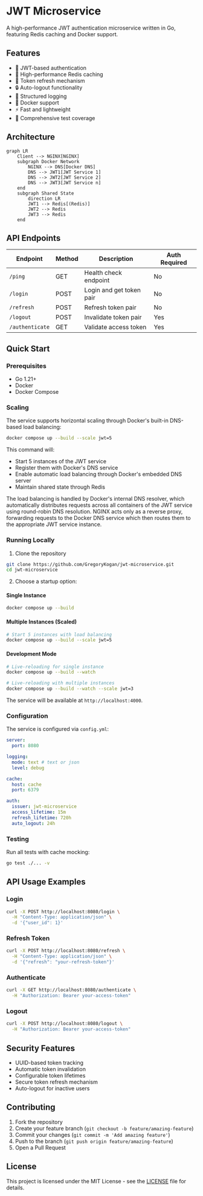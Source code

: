 # JWT Microservice

A high-performance JWT authentication microservice written in Go, featuring Redis caching and Docker support.

## Features

- 🔐 JWT-based authentication
- 🚀 High-performance Redis caching
- 🔄 Token refresh mechanism
- 🔒 Auto-logout functionality
- 📝 Structured logging
- 🐳 Docker support
- ⚡ Fast and lightweight
- 🧪 Comprehensive test coverage

## Architecture

```mermaid
graph LR
    Client --> NGINX[NGINX]
    subgraph Docker Network
        NGINX --> DNS[Docker DNS]
        DNS --> JWT1[JWT Service 1]
        DNS --> JWT2[JWT Service 2]
        DNS --> JWT3[JWT Service n]
    end
    subgraph Shared State
        direction LR
        JWT1 --> Redis[(Redis)]
        JWT2 --> Redis
        JWT3 --> Redis
    end
```

## API Endpoints

| Endpoint        | Method | Description              | Auth Required |
| --------------- | ------ | ------------------------ | ------------- |
| `/ping`         | GET    | Health check endpoint    | No            |
| `/login`        | POST   | Login and get token pair | No            |
| `/refresh`      | POST   | Refresh token pair       | No            |
| `/logout`       | POST   | Invalidate token pair    | Yes           |
| `/authenticate` | GET    | Validate access token    | Yes           |

## Quick Start

### Prerequisites

- Go 1.21+
- Docker
- Docker Compose

### Scaling

The service supports horizontal scaling through Docker's built-in DNS-based load balancing:

```bash
docker compose up --build --scale jwt=5
```

This command will:

- Start 5 instances of the JWT service
- Register them with Docker's DNS service
- Enable automatic load balancing through Docker's embedded DNS server
- Maintain shared state through Redis

The load balancing is handled by Docker's internal DNS resolver, which automatically distributes requests across all containers of the JWT service using round-robin DNS resolution. NGINX acts only as a reverse proxy, forwarding requests to the Docker DNS service which then routes them to the appropriate JWT service instance.

### Running Locally

1. Clone the repository

```bash
git clone https://github.com/GregoryKogan/jwt-microservice.git
cd jwt-microservice
```

2. Choose a startup option:

#### Single Instance

```bash
docker compose up --build
```

#### Multiple Instances (Scaled)

```bash
# Start 5 instances with load balancing
docker compose up --build --scale jwt=5
```

#### Development Mode

```bash
# Live-reloading for single instance
docker compose up --build --watch

# Live-reloading with multiple instances
docker compose up --build --watch --scale jwt=3
```

The service will be available at `http://localhost:4000`.

### Configuration

The service is configured via `config.yml`:

```yaml
server:
  port: 8080

logging:
  mode: text # text or json
  level: debug

cache:
  host: cache
  port: 6379

auth:
  issuer: jwt-microservice
  access_lifetime: 15m
  refresh_lifetime: 720h
  auto_logout: 24h
```

### Testing

Run all tests with cache mocking:

```bash
go test ./... -v
```

## API Usage Examples

### Login

```bash
curl -X POST http://localhost:8080/login \
  -H "Content-Type: application/json" \
  -d '{"user_id": 1}'
```

### Refresh Token

```bash
curl -X POST http://localhost:8080/refresh \
  -H "Content-Type: application/json" \
  -d '{"refresh": "your-refresh-token"}'
```

### Authenticate

```bash
curl -X GET http://localhost:8080/authenticate \
  -H "Authorization: Bearer your-access-token"
```

### Logout

```bash
curl -X POST http://localhost:8080/logout \
  -H "Authorization: Bearer your-access-token"
```

## Security Features

- UUID-based token tracking
- Automatic token invalidation
- Configurable token lifetimes
- Secure token refresh mechanism
- Auto-logout for inactive users

## Contributing

1. Fork the repository
2. Create your feature branch (`git checkout -b feature/amazing-feature`)
3. Commit your changes (`git commit -m 'Add amazing feature'`)
4. Push to the branch (`git push origin feature/amazing-feature`)
5. Open a Pull Request

## License

This project is licensed under the MIT License - see the [LICENSE](LICENSE) file for details.
